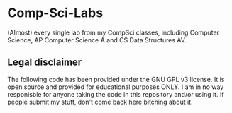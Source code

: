 # Comp-Sci-Labs
(Almost) every single lab from my CompSci classes, including Computer Science, AP Computer Science A and CS Data Structures AV.

## Legal disclaimer
The following code has been provided under the GNU GPL v3 license. It is open source and provided for educational purposes ONLY. I am in no way responisble for anyone taking the code in this repository and/or using it. If people submit my stuff, don't come back here bitching about it. 
